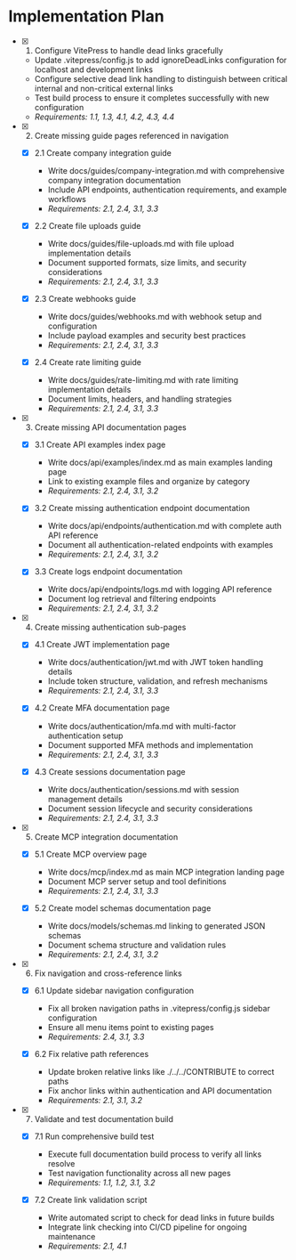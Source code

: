 # Implementation Plan

- [x] 1. Configure VitePress to handle dead links gracefully
  - Update .vitepress/config.js to add ignoreDeadLinks configuration for localhost and development links
  - Configure selective dead link handling to distinguish between critical internal and non-critical external links
  - Test build process to ensure it completes successfully with new configuration
  - _Requirements: 1.1, 1.3, 4.1, 4.2, 4.3, 4.4_

- [x] 2. Create missing guide pages referenced in navigation
  - [x] 2.1 Create company integration guide
    - Write docs/guides/company-integration.md with comprehensive company integration documentation
    - Include API endpoints, authentication requirements, and example workflows
    - _Requirements: 2.1, 2.4, 3.1, 3.3_

  - [x] 2.2 Create file uploads guide  
    - Write docs/guides/file-uploads.md with file upload implementation details
    - Document supported formats, size limits, and security considerations
    - _Requirements: 2.1, 2.4, 3.1, 3.3_

  - [x] 2.3 Create webhooks guide
    - Write docs/guides/webhooks.md with webhook setup and configuration
    - Include payload examples and security best practices
    - _Requirements: 2.1, 2.4, 3.1, 3.3_

  - [x] 2.4 Create rate limiting guide
    - Write docs/guides/rate-limiting.md with rate limiting implementation details
    - Document limits, headers, and handling strategies
    - _Requirements: 2.1, 2.4, 3.1, 3.3_

- [x] 3. Create missing API documentation pages
  - [x] 3.1 Create API examples index page
    - Write docs/api/examples/index.md as main examples landing page
    - Link to existing example files and organize by category
    - _Requirements: 2.1, 2.4, 3.1, 3.2_

  - [x] 3.2 Create missing authentication endpoint documentation
    - Write docs/api/endpoints/authentication.md with complete auth API reference
    - Document all authentication-related endpoints with examples
    - _Requirements: 2.1, 2.4, 3.1, 3.2_

  - [x] 3.3 Create logs endpoint documentation
    - Write docs/api/endpoints/logs.md with logging API reference
    - Document log retrieval and filtering endpoints
    - _Requirements: 2.1, 2.4, 3.1, 3.2_

- [x] 4. Create missing authentication sub-pages
  - [x] 4.1 Create JWT implementation page
    - Write docs/authentication/jwt.md with JWT token handling details
    - Include token structure, validation, and refresh mechanisms
    - _Requirements: 2.1, 2.4, 3.1, 3.3_

  - [x] 4.2 Create MFA documentation page
    - Write docs/authentication/mfa.md with multi-factor authentication setup
    - Document supported MFA methods and implementation
    - _Requirements: 2.1, 2.4, 3.1, 3.3_

  - [x] 4.3 Create sessions documentation page
    - Write docs/authentication/sessions.md with session management details
    - Document session lifecycle and security considerations
    - _Requirements: 2.1, 2.4, 3.1, 3.3_

- [x] 5. Create MCP integration documentation
  - [x] 5.1 Create MCP overview page
    - Write docs/mcp/index.md as main MCP integration landing page
    - Document MCP server setup and tool definitions
    - _Requirements: 2.1, 2.4, 3.1, 3.3_

  - [x] 5.2 Create model schemas documentation page
    - Write docs/models/schemas.md linking to generated JSON schemas
    - Document schema structure and validation rules
    - _Requirements: 2.1, 2.4, 3.1, 3.2_

- [x] 6. Fix navigation and cross-reference links
  - [x] 6.1 Update sidebar navigation configuration
    - Fix all broken navigation paths in .vitepress/config.js sidebar configuration
    - Ensure all menu items point to existing pages
    - _Requirements: 2.4, 3.1, 3.3_

  - [x] 6.2 Fix relative path references
    - Update broken relative links like ./../../CONTRIBUTE to correct paths
    - Fix anchor links within authentication and API documentation
    - _Requirements: 2.1, 3.1, 3.2_

- [x] 7. Validate and test documentation build
  - [x] 7.1 Run comprehensive build test
    - Execute full documentation build process to verify all links resolve
    - Test navigation functionality across all new pages
    - _Requirements: 1.1, 1.2, 3.1, 3.2_

  - [x] 7.2 Create link validation script
    - Write automated script to check for dead links in future builds
    - Integrate link checking into CI/CD pipeline for ongoing maintenance
    - _Requirements: 2.1, 4.1_